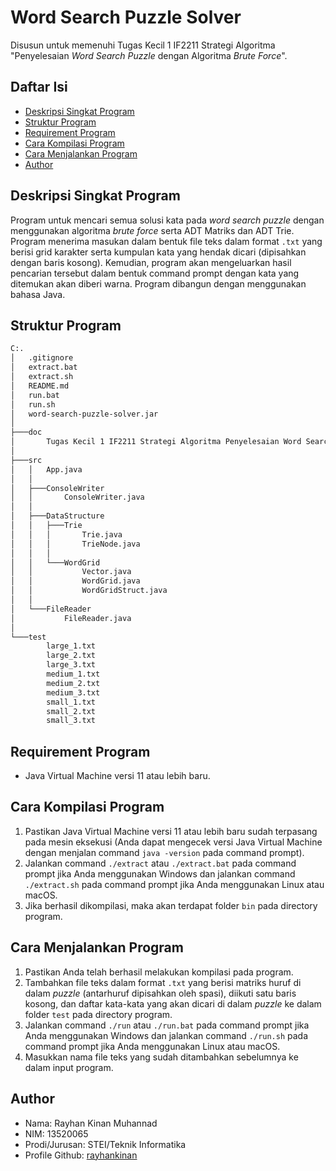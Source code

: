 # Word Search Puzzle Solver
Disusun untuk memenuhi Tugas Kecil 1 IF2211 Strategi Algoritma "Penyelesaian *Word Search Puzzle* dengan Algoritma *Brute Force*".

## Daftar Isi
* [Deskripsi Singkat Program](#deskripsi-singkat-program)
* [Struktur Program](#struktur-program)
* [Requirement Program](#struktur-program)
* [Cara Kompilasi Program](#cara-kompilasi-program)
* [Cara Menjalankan Program](#cara-menjalankan-program)
* [Author](#author)

## Deskripsi Singkat Program
Program untuk mencari semua solusi kata pada *word search puzzle* dengan menggunakan algoritma *brute force* serta ADT Matriks dan ADT Trie. Program menerima masukan dalam bentuk file teks dalam format `.txt` yang berisi grid karakter serta kumpulan kata yang hendak dicari (dipisahkan dengan baris kosong). Kemudian, program akan mengeluarkan hasil pencarian tersebut dalam bentuk command prompt dengan kata yang ditemukan akan diberi warna. Program dibangun dengan menggunakan bahasa Java.

## Struktur Program
```bash
C:.
│   .gitignore
│   extract.bat
│   extract.sh
│   README.md
│   run.bat
│   run.sh
│   word-search-puzzle-solver.jar
│   
├───doc
│       Tugas Kecil 1 IF2211 Strategi Algoritma Penyelesaian Word Search Puzzle dengan Algoritma Brute Force.pdf
│       
├───src
│   │   App.java
│   │
│   ├───ConsoleWriter
│   │       ConsoleWriter.java
│   │
│   ├───DataStructure
│   │   ├───Trie
│   │   │       Trie.java
│   │   │       TrieNode.java
│   │   │
│   │   └───WordGrid
│   │           Vector.java
│   │           WordGrid.java
│   │           WordGridStruct.java
│   │
│   └───FileReader
│           FileReader.java
│
└───test
        large_1.txt
        large_2.txt
        large_3.txt
        medium_1.txt
        medium_2.txt
        medium_3.txt
        small_1.txt
        small_2.txt
        small_3.txt
```

## Requirement Program
* Java Virtual Machine versi 11 atau lebih baru.

## Cara Kompilasi Program
1. Pastikan Java Virtual Machine versi 11 atau lebih baru sudah terpasang pada mesin eksekusi (Anda dapat mengecek versi Java Virtual Machine dengan menjalan command `java -version` pada command prompt).
2. Jalankan command `./extract` atau `./extract.bat` pada command prompt jika Anda menggunakan Windows dan jalankan command `./extract.sh` pada command prompt jika Anda menggunakan Linux atau macOS.
3. Jika berhasil dikompilasi, maka akan terdapat folder `bin` pada directory program.

## Cara Menjalankan Program
1. Pastikan Anda telah berhasil melakukan kompilasi pada program.
2. Tambahkan file teks dalam format `.txt` yang berisi matriks huruf di dalam *puzzle* (antarhuruf dipisahkan oleh spasi), diikuti satu baris kosong, dan daftar kata-kata yang akan dicari di dalam *puzzle* ke dalam folder `test` pada directory program.
3. Jalankan command `./run` atau `./run.bat` pada command prompt jika Anda menggunakan Windows dan jalankan command `./run.sh` pada command prompt jika Anda menggunakan Linux atau macOS.
4. Masukkan nama file teks yang sudah ditambahkan sebelumnya ke dalam input program.

## Author
* Nama: Rayhan Kinan Muhannad
* NIM: 13520065
* Prodi/Jurusan: STEI/Teknik Informatika
* Profile Github: [rayhankinan](https://github.com/rayhankinan)